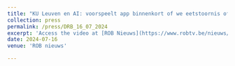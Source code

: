 ```yaml
---
title: "KU Leuven en AI: voorspeelt app binnenkort of we eetstoornis of drang naar alcohol gaan krijgen?"
collection: press
permalink: /press/DRB_16_07_2024
excerpt: 'Access the video at [ROB Nieuws](https://www.robtv.be/nieuws/ku-leuven-en-ai-voorspeelt-app-binnenkort-of-we-eetstoornis-of-drang-naar-alcohol-gaan-krijgen-192223)'
date: 2024-07-16
venue: 'ROB nieuws'

---
```

